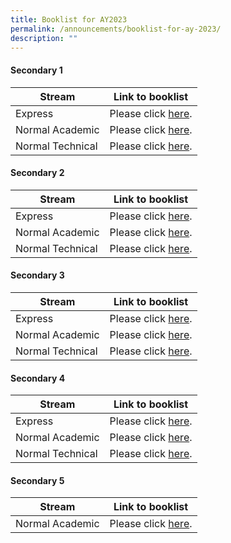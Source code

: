 ```yaml
---
title: Booklist for AY2023
permalink: /announcements/booklist-for-ay-2023/
description: ""
---
```

#### Secondary 1

| Stream | Link to booklist |
| -------- | -------- |
| Express     | Please click <a href="/files/Announcements/Booklist%20AY2023/Sec1Exp2023_BookListAndStationeryList.pdf" target="_blank">here</a>.      |
| Normal Academic     | Please click <a href="/files/Announcements/Booklist%20AY2023/Sec1NA2023_BookListAndStationeryList.pdf" target="_blank">here</a>.      |
| Normal Technical     | Please click <a href="/files/Announcements/Booklist%20AY2023/Sec1NT2023_BookListAndStationeryList.pdf" target="_blank">here</a>.      |

#### Secondary 2

| Stream | Link to booklist |
| -------- | -------- |
| Express     | Please click <a href="/files/Announcements/Booklist%20AY2023/Sec2Exp2023_BookListAndStationeryList.pdf" target="_blank">here</a>.      |
| Normal Academic     | Please click <a href="/files/Announcements/Booklist%20AY2023/Sec2NA2023_BookListAndStationeryList.pdf" target="_blank">here</a>.      |
| Normal Technical     | Please click <a href="/files/Announcements/Booklist%20AY2023/Sec2NT2023_BookListAndStationeryList.pdf" target="_blank">here</a>.      |

#### Secondary 3

| Stream | Link to booklist |
| -------- | -------- |
| Express     | Please click <a href="/files/Announcements/Booklist%20AY2023/Sec3Exp2023_BookListAndStationeryList.pdf" target="_blank">here</a>.      |
| Normal Academic     | Please click <a href="/files/Announcements/Booklist%20AY2023/Sec3NA2023_BookListAndStationeryList.pdf" target="_blank">here</a>.      |
| Normal Technical     | Please click <a href="/files/Announcements/Booklist%20AY2023/Sec3NT2023_BookListAndStationeryList.pdf" target="_blank">here</a>.      |

#### Secondary 4

| Stream | Link to booklist |
| -------- | -------- |
| Express     | Please click <a href="/files/Announcements/Booklist%20AY2023/Sec4Exp2023_BookListAndStationeryList.pdf" target="_blank">here</a>.      |
| Normal Academic     | Please click <a href="/files/Announcements/Booklist%20AY2023/Sec4NA2023_BookListAndStationeryList.pdf" target="_blank">here</a>.      |
| Normal Technical     | Please click <a href="/files/Announcements/Booklist%20AY2023/Sec4NT2023_BookListAndStationeryList.pdf" target="_blank">here</a>.      |

#### Secondary 5

| Stream | Link to booklist |
| -------- | -------- |
| Normal Academic     | Please click <a href="/files/Announcements/Booklist%20AY2023/Sec5NA2023_BookListAndStationeryList.pdf" target="_blank">here</a>.      |